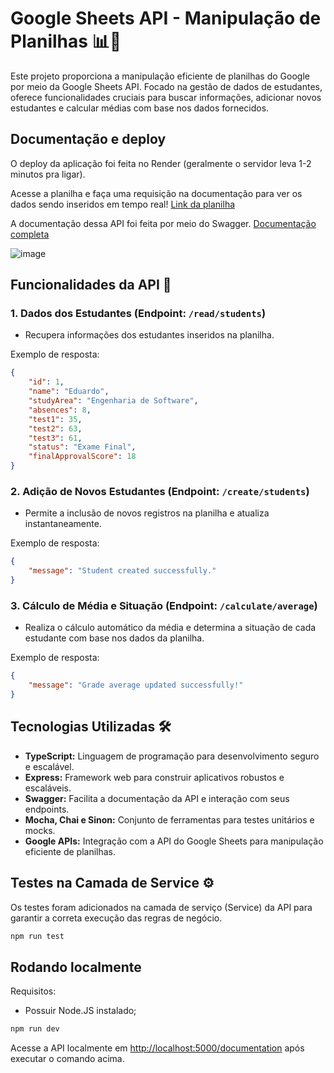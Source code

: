 # Google Sheets API - Manipulação de Planilhas 📊🔧

Este projeto proporciona a manipulação eficiente de planilhas do Google por meio da Google Sheets API. Focado na gestão de dados de estudantes, oferece funcionalidades cruciais para buscar informações, adicionar novos estudantes e calcular médias com base nos dados fornecidos.

## Documentação e deploy

O deploy da aplicação foi feita no Render (geralmente o servidor leva 1-2 minutos pra ligar).

Acesse a planilha e faça uma requisição na documentação para ver os dados sendo inseridos em tempo real!
[Link da planilha](https://docs.google.com/spreadsheets/d/1FNNI45t6LVj7AMTtqXBHEYhh85fA69J4SO-PmrA40pc/edit#gid=0)

A documentação dessa API foi feita por meio do Swagger. 
[Documentação completa](https://google-sheets-api-4cr8.onrender.com/documentation/)

![image](https://github.com/moutim/case-psel-tunts-rocks/assets/88093439/a254beb8-6331-40d9-b691-92ff59c94669)

## Funcionalidades da API 🚀

### 1. Dados dos Estudantes (Endpoint: `/read/students`)
   - Recupera informações dos estudantes inseridos na planilha.

   Exemplo de resposta:
   ```json
   {
       "id": 1,
       "name": "Eduardo",
       "studyArea": "Engenharia de Software",
       "absences": 8,
       "test1": 35,
       "test2": 63,
       "test3": 61,
       "status": "Exame Final",
       "finalApprovalScore": 18
   }
   ```

### 2. Adição de Novos Estudantes (Endpoint: `/create/students`)
   - Permite a inclusão de novos registros na planilha e atualiza instantaneamente.

   Exemplo de resposta:
   ```json
   {
       "message": "Student created successfully."
   }
   ```

### 3. Cálculo de Média e Situação (Endpoint: `/calculate/average`)
   - Realiza o cálculo automático da média e determina a situação de cada estudante com base nos dados da planilha.

   Exemplo de resposta:
   ```json
   {
       "message": "Grade average updated successfully!"
   }
   ```

## Tecnologias Utilizadas 🛠️

- **TypeScript:** Linguagem de programação para desenvolvimento seguro e escalável.
- **Express:** Framework web para construir aplicativos robustos e escaláveis.
- **Swagger:** Facilita a documentação da API e interação com seus endpoints.
- **Mocha, Chai e Sinon:** Conjunto de ferramentas para testes unitários e mocks.
- **Google APIs:** Integração com a API do Google Sheets para manipulação eficiente de planilhas.

## Testes na Camada de Service ⚙️

Os testes foram adicionados na camada de serviço (Service) da API para garantir a correta execução das regras de negócio.

```bash
npm run test
```

 ## Rodando localmente
  Requisitos:
  * Possuir Node.JS instalado;

```bash
npm run dev
```
Acesse a API localmente em [http://localhost:5000/documentation](http://localhost:5000) após executar o comando acima.
